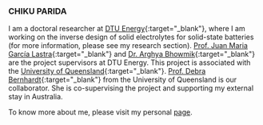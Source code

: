 ### CHIKU PARIDA

I am a doctoral researcher at [DTU Energy](https://www.energy.dtu.dk/){:target="_blank"}, where I am working on the inverse design of solid electrolytes for solid-state batteries (for more information, please see my research section). [Prof. Juan Maria García Lastra](https://orbit.dtu.dk/en/persons/juan-maria-garc%C3%ADa-lastra){:target="_blank"} and [Dr. Arghya Bhowmik](https://orbit.dtu.dk/en/persons/arghya-bhowmik){:target="_blank"} are the project supervisors at DTU Energy. This project is associated with the [University of Queensland](https://aibn.uq.edu.au/){:target="_blank"}. [Prof. Debra Bernhardt](https://aibn.uq.edu.au/bernhardt){:target="_blank"} from the University of Queensland is our collaborator. She is co-supervising the project and supporting my external stay in Australia.

To know more about me, please visit my personal [page](https://chiku-parida.github.io/).
